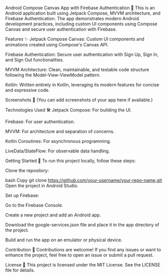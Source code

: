 Android Compose Canvas App with Firebase Authentication 🚀
This is an Android application built using Jetpack Compose, MVVM architecture, and Firebase Authentication. The app demonstrates modern Android development practices, including custom UI components using Compose Canvas and secure user authentication with Firebase.

Features ✨
Jetpack Compose Canvas: Custom UI components and animations created using Compose's Canvas API.

Firebase Authentication: Secure user authentication with Sign Up, Sign In, and Sign Out functionalities.

MVVM Architecture: Clean, maintainable, and testable code structure following the Model-View-ViewModel pattern.

Kotlin: Written entirely in Kotlin, leveraging its modern features for concise and expressive code.

Screenshots 📱
(You can add screenshots of your app here if available.)

Technologies Used 🛠️
Jetpack Compose: For building the UI.

Firebase: For user authentication.

MVVM: For architecture and separation of concerns.

Kotlin Coroutines: For asynchronous programming.

LiveData/StateFlow: For observable data handling.

Getting Started 🚀
To run this project locally, follow these steps:

Clone the repository:

bash
Copy
git clone https://github.com/your-username/your-repo-name.git
Open the project in Android Studio.

Set up Firebase:

Go to the Firebase Console.

Create a new project and add an Android app.

Download the google-services.json file and place it in the app directory of the project.

Build and run the app on an emulator or physical device.

Contribution 🤝
Contributions are welcome! If you find any issues or want to enhance the project, feel free to open an issue or submit a pull request.

License 📄
This project is licensed under the MIT License. See the LICENSE file for details.
